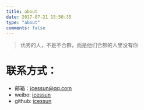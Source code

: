 ```yaml
---
title: about
date: 2017-07-21 15:50:35
type: "about"
comments: false
---
```


<blockquote class="blockquote-center">优秀的人，不是不合群，而是他们合群的人里没有你</blockquote>

# 联系方式：
- 邮箱：icessun@qq.com
- weibo: [icessun](http://weibo.com/1994sunbin?topnav=1&wvr=6&topsug=1&is_all=1)
- github: [icessun](https://github.com/icessun)

